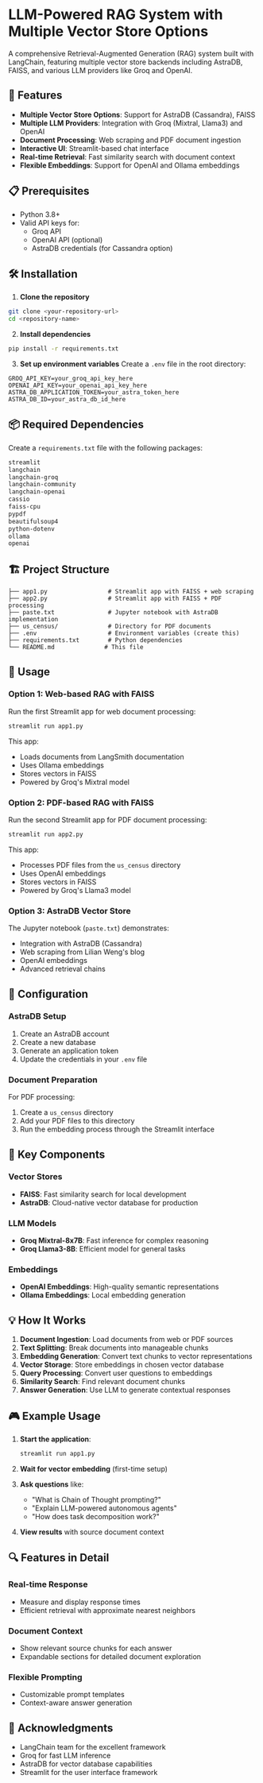 # LLM-Powered RAG System with Multiple Vector Store Options

A comprehensive Retrieval-Augmented Generation (RAG) system built with LangChain, featuring multiple vector store backends including AstraDB, FAISS, and various LLM providers like Groq and OpenAI.

## 🚀 Features

- **Multiple Vector Store Options**: Support for AstraDB (Cassandra), FAISS
- **Multiple LLM Providers**: Integration with Groq (Mixtral, Llama3) and OpenAI
- **Document Processing**: Web scraping and PDF document ingestion
- **Interactive UI**: Streamlit-based chat interface
- **Real-time Retrieval**: Fast similarity search with document context
- **Flexible Embeddings**: Support for OpenAI and Ollama embeddings

## 📋 Prerequisites

- Python 3.8+
- Valid API keys for:
  - Groq API
  - OpenAI API (optional)
  - AstraDB credentials (for Cassandra option)

## 🛠️ Installation

1. **Clone the repository**
```bash
git clone <your-repository-url>
cd <repository-name>
```

2. **Install dependencies**
```bash
pip install -r requirements.txt
```

3. **Set up environment variables**
Create a `.env` file in the root directory:
```env
GROQ_API_KEY=your_groq_api_key_here
OPENAI_API_KEY=your_openai_api_key_here
ASTRA_DB_APPLICATION_TOKEN=your_astra_token_here
ASTRA_DB_ID=your_astra_db_id_here
```

## 📦 Required Dependencies

Create a `requirements.txt` file with the following packages:

```txt
streamlit
langchain
langchain-groq
langchain-community
langchain-openai
cassio
faiss-cpu
pypdf
beautifulsoup4
python-dotenv
ollama
openai
```

## 🏗️ Project Structure

```
├── app1.py                 # Streamlit app with FAISS + web scraping
├── app2.py                 # Streamlit app with FAISS + PDF processing
├── paste.txt               # Jupyter notebook with AstraDB implementation
├── us_census/              # Directory for PDF documents
├── .env                    # Environment variables (create this)
├── requirements.txt        # Python dependencies
└── README.md              # This file
```

## 🚦 Usage

### Option 1: Web-based RAG with FAISS

Run the first Streamlit app for web document processing:

```bash
streamlit run app1.py
```

This app:
- Loads documents from LangSmith documentation
- Uses Ollama embeddings
- Stores vectors in FAISS
- Powered by Groq's Mixtral model

### Option 2: PDF-based RAG with FAISS

Run the second Streamlit app for PDF document processing:

```bash
streamlit run app2.py
```

This app:
- Processes PDF files from the `us_census` directory
- Uses OpenAI embeddings
- Stores vectors in FAISS
- Powered by Groq's Llama3 model

### Option 3: AstraDB Vector Store

The Jupyter notebook (`paste.txt`) demonstrates:
- Integration with AstraDB (Cassandra)
- Web scraping from Lilian Weng's blog
- OpenAI embeddings
- Advanced retrieval chains

## 🔧 Configuration

### AstraDB Setup

1. Create an AstraDB account
2. Create a new database
3. Generate an application token
4. Update the credentials in your `.env` file

### Document Preparation

For PDF processing:
1. Create a `us_census` directory
2. Add your PDF files to this directory
3. Run the embedding process through the Streamlit interface

## 🎯 Key Components

### Vector Stores
- **FAISS**: Fast similarity search for local development
- **AstraDB**: Cloud-native vector database for production

### LLM Models
- **Groq Mixtral-8x7B**: Fast inference for complex reasoning
- **Groq Llama3-8B**: Efficient model for general tasks

### Embeddings
- **OpenAI Embeddings**: High-quality semantic representations
- **Ollama Embeddings**: Local embedding generation

## 💡 How It Works

1. **Document Ingestion**: Load documents from web or PDF sources
2. **Text Splitting**: Break documents into manageable chunks
3. **Embedding Generation**: Convert text chunks to vector representations
4. **Vector Storage**: Store embeddings in chosen vector database
5. **Query Processing**: Convert user questions to embeddings
6. **Similarity Search**: Find relevant document chunks
7. **Answer Generation**: Use LLM to generate contextual responses

## 🎮 Example Usage

1. **Start the application**:
   ```bash
   streamlit run app1.py
   ```

2. **Wait for vector embedding** (first-time setup)

3. **Ask questions** like:
   - "What is Chain of Thought prompting?"
   - "Explain LLM-powered autonomous agents"
   - "How does task decomposition work?"

4. **View results** with source document context

## 🔍 Features in Detail

### Real-time Response
- Measure and display response times
- Efficient retrieval with approximate nearest neighbors

### Document Context
- Show relevant source chunks for each answer
- Expandable sections for detailed document exploration

### Flexible Prompting
- Customizable prompt templates
- Context-aware answer generation

## 🙏 Acknowledgments

- LangChain team for the excellent framework
- Groq for fast LLM inference
- AstraDB for vector database capabilities
- Streamlit for the user interface framework